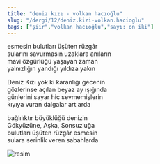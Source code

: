 ```yaml
---
title: "deniz kızı - volkan hacıoğlu"
slug: "/dergi/12/deniz.kizi-volkan.hacioglu"
tags: ["şiir","volkan hacıoğlu","sayı: on iki"]
---
```

esmesin bulutları üşüten rüzgâr    
sularını savurmasın uzaklara anıların  
mavi özgürlüğü yaşayan zaman  
yalnızlığın yandığı yıldıza yakın

Deniz Kızı yok ki karanlığı gecenin  
gözlerinse açılan beyaz ay ışığında  
günlerini sayar hiç sevmemişlerin  
kıyıya vuran dalgalar art arda

bağlılıktır büyüklüğü denizin  
Gökyüzüne, Aşka, Sonsuzluğa  
bulutları üşüten rüzgâr esmesin  
sulara serinlik veren sabahlarda

![resim](/img/ky12_24.jpg)
